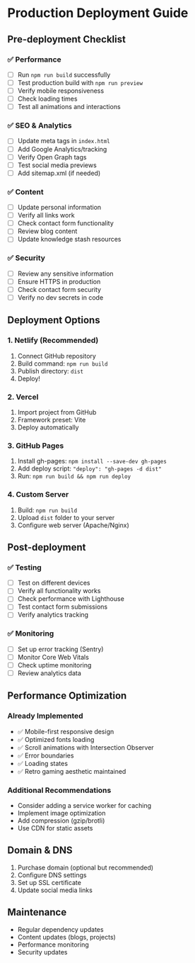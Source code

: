 # Production Deployment Guide

## Pre-deployment Checklist

### ✅ Performance
- [ ] Run `npm run build` successfully
- [ ] Test production build with `npm run preview`
- [ ] Verify mobile responsiveness
- [ ] Check loading times
- [ ] Test all animations and interactions

### ✅ SEO & Analytics
- [ ] Update meta tags in `index.html`
- [ ] Add Google Analytics/tracking
- [ ] Verify Open Graph tags
- [ ] Test social media previews
- [ ] Add sitemap.xml (if needed)

### ✅ Content
- [ ] Update personal information
- [ ] Verify all links work
- [ ] Check contact form functionality
- [ ] Review blog content
- [ ] Update knowledge stash resources

### ✅ Security
- [ ] Review any sensitive information
- [ ] Ensure HTTPS in production
- [ ] Check contact form security
- [ ] Verify no dev secrets in code

## Deployment Options

### 1. Netlify (Recommended)
1. Connect GitHub repository
2. Build command: `npm run build`
3. Publish directory: `dist`
4. Deploy!

### 2. Vercel
1. Import project from GitHub
2. Framework preset: Vite
3. Deploy automatically

### 3. GitHub Pages
1. Install gh-pages: `npm install --save-dev gh-pages`
2. Add deploy script: `"deploy": "gh-pages -d dist"`
3. Run: `npm run build && npm run deploy`

### 4. Custom Server
1. Build: `npm run build`
2. Upload `dist` folder to your server
3. Configure web server (Apache/Nginx)

## Post-deployment

### ✅ Testing
- [ ] Test on different devices
- [ ] Verify all functionality works
- [ ] Check performance with Lighthouse
- [ ] Test contact form submissions
- [ ] Verify analytics tracking

### ✅ Monitoring
- [ ] Set up error tracking (Sentry)
- [ ] Monitor Core Web Vitals
- [ ] Check uptime monitoring
- [ ] Review analytics data

## Performance Optimization

### Already Implemented
- ✅ Mobile-first responsive design
- ✅ Optimized fonts loading
- ✅ Scroll animations with Intersection Observer
- ✅ Error boundaries
- ✅ Loading states
- ✅ Retro gaming aesthetic maintained

### Additional Recommendations
- Consider adding a service worker for caching
- Implement image optimization
- Add compression (gzip/brotli)
- Use CDN for static assets

## Domain & DNS

1. Purchase domain (optional but recommended)
2. Configure DNS settings
3. Set up SSL certificate
4. Update social media links

## Maintenance

- Regular dependency updates
- Content updates (blogs, projects)
- Performance monitoring
- Security updates
